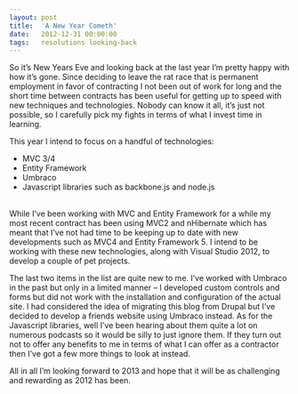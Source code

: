```yaml
---
layout: post
title:  'A New Year Cometh'
date:   2012-12-31 00:00:00
tags:   resolutions looking-back
---
```

So it’s New Years Eve and looking back at the last year I’m pretty happy with how it’s gone.
Since deciding to leave the rat race that is permanent employment in favor of contracting I not been out of work for long and the short time between contracts has been useful for getting up to speed with new techniques and technologies. Nobody can know it all, it’s just not possible, so I carefully pick my fights in terms of what I invest time in learning.
<!--more-->
This year I intend to focus on a handful of technologies:

- MVC 3/4
- Entity Framework
- Umbraco
- Javascript libraries such as backbone.js and node.js

<br>
While I’ve been working with MVC and Entity Framework for a while my most recent contract has been using MVC2 and nHibernate which has meant that I’ve not had time to be keeping up to date with new developments such as MVC4 and Entity Framework 5. I intend to be working with these new technologies, along with Visual Studio 2012, to develop a couple of pet projects.

The last two items in the list are quite new to me. I’ve worked with Umbraco in the past but only in a limited manner – I developed custom controls and forms but did not work with the installation and configuration of the actual site. I had considered the idea of migrating this blog from Drupal but I’ve decided to develop a friends website using Umbraco instead.
As for the Javascript libraries, well I’ve been hearing about them quite a lot on numerous podcasts so it would be silly to just ignore them. If they turn out not to offer any benefits to me in terms of what I can offer as a contractor then I’ve got a few more things to look at instead.

All in all I’m looking forward to 2013 and hope that it will be as challenging and rewarding as 2012 has been.